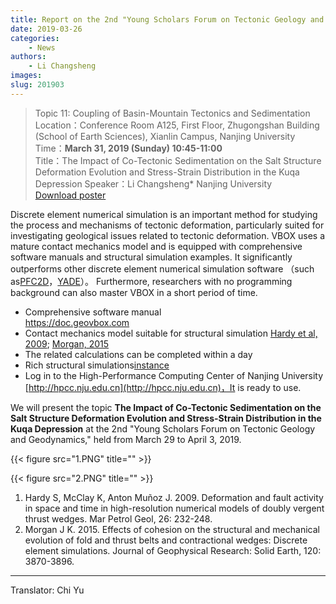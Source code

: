 ```yaml
---
title: Report on the 2nd "Young Scholars Forum on Tectonic Geology and Geodynamics"
date: 2019-03-26
categories:
    - News
authors:
    - Li Changsheng
images:
slug: 201903
---
```



> Topic 11: Coupling of Basin-Mountain Tectonics and Sedimentation  
> Location：Conference Room A125, First Floor, Zhugongshan Building (School of Earth Sciences), Xianlin Campus, Nanjing University 
> Time：**March 31, 2019 (Sunday) 10:45-11:00**  
> Title：The Impact of Co-Tectonic Sedimentation on the Salt Structure Deformation Evolution and Stress-Strain Distribution in the Kuqa Depression 
> Speaker：Li Changsheng* Nanjing University  
> [Download poster](vbox概览20190326.pdf)

Discrete element numerical simulation is an important method for studying the process and mechanisms of tectonic deformation, particularly suited for investigating geological issues related to tectonic deformation.
VBOX uses a mature contact mechanics model and is equipped with comprehensive software manuals and structural simulation examples. It significantly outperforms other discrete element numerical simulation software （such as[PFC2D](https://www.itascacg.com/software/pfc)，[YADE](https://yade-dev.gitlab.io/trunk/)）。 Furthermore, researchers with no programming background can also master VBOX in a short period of time.

- Comprehensive software manual  
     https://doc.geovbox.com
- Contact mechanics model suitable for structural simulation 
  [Hardy et al, 2009](http://pdfs.semanticscholar.org/9d92/6eda2b7a1e31b35c451c503bcd95dfe7c877.pdf); [Morgan, 2015](http://scholarship.rice.edu/bitstream/1911/80855/1/jgrb51133.pdf)
- The related calculations can be completed within a day
- Rich structural simulations[instance](/gallery/)
- Log in to the High-Performance Computing Center of Nanjing University [http://hpcc.nju.edu.cn](http://hpcc.nju.edu.cn)，It is ready to use.


We will present the topic **The Impact of Co-Tectonic Sedimentation on the Salt Structure Deformation Evolution and Stress-Strain Distribution in the Kuqa Depression** at the 2nd "Young Scholars Forum on Tectonic Geology and Geodynamics," held from March 29 to April 3, 2019.





{{< figure src="1.PNG" title=""  >}}

{{< figure src="2.PNG" title=""  >}}

1. Hardy S, McClay K, Anton Muñoz J. 2009. Deformation and fault activity in space and time in high-resolution numerical models of doubly vergent thrust wedges. Mar Petrol Geol, 26: 232-248.
2. Morgan J K. 2015. Effects of cohesion on the structural and mechanical evolution of fold and thrust belts and contractional wedges: Discrete element simulations. Journal of Geophysical Research: Solid Earth, 120: 3870-3896.

---

Translator: Chi Yu
